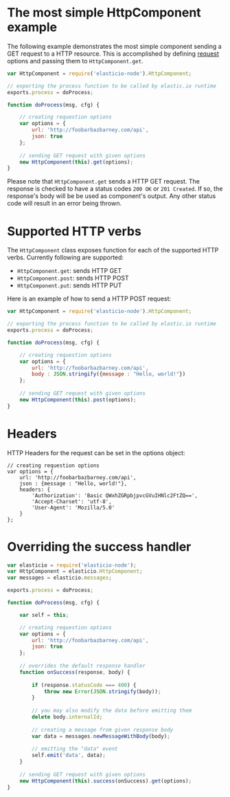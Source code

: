 # The most simple HttpComponent example

The following example demonstrates the most simple component sending a GET request to a HTTP resource. This is accomplished by defining [request](https://github.com/mikeal/request) options and passing them to ``HttpComponent.get``.    

````js
var HttpComponent = require('elasticio-node').HttpComponent;

// exporting the process function to be called by elastic.io runtime
exports.process = doProcess;

function doProcess(msg, cfg) {

    // creating requestion options
    var options = {
        url: 'http://foobarbazbarney.com/api',
        json: true
    };
    
    // sending GET request with given options
    new HttpComponent(this).get(options); 
}
````

Please note that ``HttpComponent.get`` sends a HTTP GET request. The response is checked to have a status codes ``200 OK`` or ``201 Created``. If so, the response's body will be be used as component's output. Any other status code will result in an error being thrown.

# Supported HTTP verbs

The ``HttpComponent`` class exposes function for each of the supported HTTP verbs. Currently following are supported:

* ``HttpComponent.get``: sends HTTP GET
* ``HttpComponent.post``: sends HTTP POST
* ``HttpComponent.put``: sends HTTP PUT

Here is an example of how to send a HTTP POST request:

````js
var HttpComponent = require('elasticio-node').HttpComponent;

// exporting the process function to be called by elastic.io runtime
exports.process = doProcess;

function doProcess(msg, cfg) {

    // creating requestion options
    var options = {
        url: 'http://foobarbazbarney.com/api',
        body : JSON.stringify({message : "Hello, world!"})
    };
    
    // sending GET request with given options
    new HttpComponent(this).post(options); 
}
````

# Headers

HTTP Headers for the request can be set in the options object:

    // creating requestion options
    var options = {
        url: 'http://foobarbazbarney.com/api',
        json : {message : "Hello, world!"},
        headers: {
            'Authorization': 'Basic QWxhZGRpbjpvcGVuIHNlc2FtZQ==',
            'Accept-Charset': 'utf-8',
            'User-Agent': 'Mozilla/5.0'
        }
    };

# Overriding the success handler

````js
var elasticio = require('elasticio-node');
var HttpComponent = elasticio.HttpComponent;
var messages = elasticio.messages;

exports.process = doProcess;

function doProcess(msg, cfg) {

    var self = this;

    // creating requestion options
    var options = {
        url: 'http://foobarbazbarney.com/api',
        json: true
    };
    
    // overrides the default response handler
    function onSuccess(response, body) {
        
        if (response.statusCode === 400) {
            throw new Error(JSON.stringify(body));
        }
        
        // you may also modify the data before emitting them
        delete body.internalId;
        
        // creating a message from given response body
        var data = messages.newMessageWithBody(body);
        
        // emitting the "data" event
        self.emit('data', data);
    }
    
    // sending GET request with given options
    new HttpComponent(this).success(onSuccess).get(options); 
}
````
